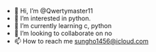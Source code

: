 - 👋 Hi, I’m @Qwertymaster11
- 👀 I’m interested in python.
- 🌱 I’m currently learning c, python
- 💞️ I’m looking to collaborate on no
- 📫 How to reach me sungho1456@icloud.com

<!---
Qwertymaster11/Qwertymaster11 is a ✨ special ✨ repository because its `README.md` (this file) appears on your GitHub profile.
You can click the Preview link to take a look at your changes.
--->
